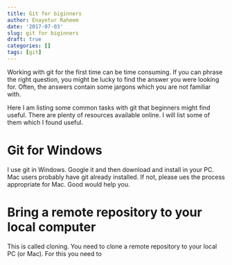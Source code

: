 ```yaml
---
title: Git for biginners
author: Enayetur Raheem
date: '2017-07-03'
slug: git for biginners
draft: true
categories: []
tags: [git]
---
```


Working with git for the first time can be time consuming. If you can phrase the right question, you might be lucky to find the answer you were looking for. Often, the answers contain some jargons which you are not familiar with. 

Here I am listing some common tasks with git that beginners might find useful. There are plenty of resources available online. I will list some of them which I found useful.

# Git for Windows

I use git in Windows. Google it and then download and install in your PC. Mac users probably have git already installed. If not, please ues the process appropriate for Mac. Good would help you.


# Bring a remote repository to your local computer

This is called cloning. You need to clone a remote repository to your local PC (or Mac). For this you need to 

